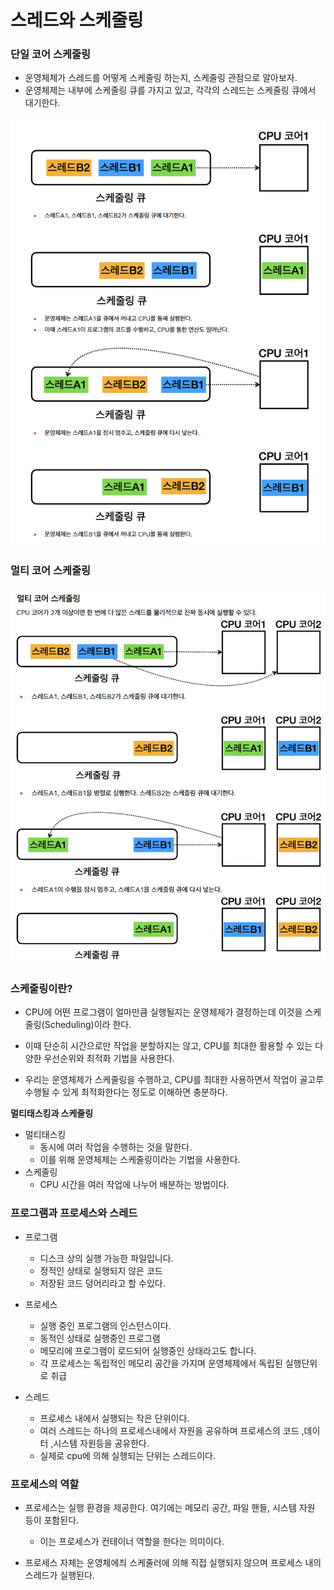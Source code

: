 # 스레드와 스케줄링

### 단일 코어 스케줄링

- 운영체체가 스레드를 어떻게 스케줄링 하는지, 스케줄링 관점으로 알아보자.
- 운영체제는 내부에 스케줄링 큐를 가지고 있고, 각각의 스레드는 스케줄링 큐에서 대기한다.

![image-20241212000912918](https://raw.githubusercontent.com/CUCU7103/save-image-repo/main/image/image-20241212000912918.png)





### 멀티 코어 스케줄링 

![image-20241212000950984](https://raw.githubusercontent.com/CUCU7103/save-image-repo/main/image/image-20241212000950984.png)



### 스케줄링이란?

- CPU에 어떤 프로그램이 얼마만큼 실행될지는 운영체제가 결정하는데 이것을 스케줄링(Scheduling)이라
  한다. 
- 이때 단순히 시간으로만 작업을 분할하지는 않고, CPU를 최대한 활용할 수 있는 다양한 우선순위와 최적화
  기법을 사용한다.

- 우리는 운영체제가 스케줄링을 수행하고, CPU를 최대한 사용하면서 작업이 골고루 수행될 수
  있게 최적화한다는 정도로 이해하면 충분하다.





**멀티태스킹과 스케줄링**

- 멀티태스킹
  - 동시에 여러 작업을 수행하는 것을 말한다. 
  - 이를 위해 운영체제는 스케줄링이라는 기법을 사용한다. 
- 스케줄링
  -  CPU 시간을 여러 작업에 나누어 배분하는 방법이다.



### 프로그램과 프로세스와 스레드

- 프로그램
  - 디스크 상의 실행 가능한 파일입니다.
  - 정적인 상태로 실행되지 않은 코드
  - 저장된 코드 덩어리라고 할 수있다.

- 프로세스
  - 실행 중인 프로그램의 인스턴스이다.
  - 동적인 상태로 실행중인 프로그램
  - 메모리에 프로그램이 로드되어 실행중인 상태라고도 합니다.
  - 각 프로세스는 독립적인 메모리 공간을 가지며 운영체제에서 독립된 실행단위로 취급
- 스레드
  - 프로세스 내에서 실행되는 작은 단위이다. 
  - 여러 스레드는 하나의 프로세스내에서 자원을 공유하며 프로세스의 코드 ,데이터 ,시스템 자원등을 공유한다.
  - 실제로 cpu에 의해 실행되는 단위는 스레드이다.



### 프로세스의 역할

- 프로세스는 실행 환경을 제공한다. 여기에는 메모리 공간, 파일 핸들, 시스템 자원 등이 포함된다.

  - 이는 프로세스가 컨테이너 역할을 한다는 의미이다.

- 프로세스 자체는 운영체에즤 스케줄러에 의해 직접 실행되지 않으며 프로세스 내의 스레드가 실행된다.

  
